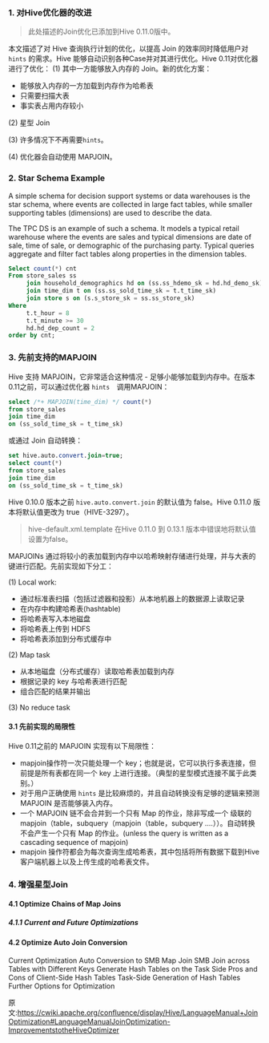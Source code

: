 

### 1. 对Hive优化器的改进

> 此处描述的Join优化已添加到Hive 0.11.0版中。

本文描述了对 Hive 查询执行计划的优化，以提高 Join 的效率同时降低用户对 `hints` 的需求。Hive 能够自动识别各种Case并对其进行优化。Hive 0.11对优化器进行了优化：
(1) 其中一方能够放入内存的 Join。新的优化方案：
- 能够放入内存的一方加载到内存作为哈希表
- 只需要扫描大表
- 事实表占用内存较小

(2) 星型 Join

(3) 许多情况下不再需要`hints`。

(4) 优化器会自动使用 MAPJOIN。

### 2. Star Schema Example

A simple schema for decision support systems or data warehouses is the star schema, where events are collected in large fact tables, while smaller supporting tables (dimensions) are used to describe the data.

The TPC DS is an example of such a schema. It models a typical retail warehouse where the events are sales and typical dimensions are date of sale, time of sale, or demographic of the purchasing party. Typical queries aggregate and filter fact tables along properties in the dimension tables.

```sql
Select count(*) cnt
From store_sales ss
     join household_demographics hd on (ss.ss_hdemo_sk = hd.hd_demo_sk)
     join time_dim t on (ss.ss_sold_time_sk = t.t_time_sk)
     join store s on (s.s_store_sk = ss.ss_store_sk)
Where
     t.t_hour = 8
     t.t_minute >= 30
     hd.hd_dep_count = 2
order by cnt;
```
### 3. 先前支持的MAPJOIN

Hive 支持 MAPJOIN，它非常适合这种情况 - 足够小能够加载到内存中。在版本0.11之前，可以通过优化器 `hints`　调用MAPJOIN：
```sql
select /*+ MAPJOIN(time_dim) */ count(*)
from store_sales
join time_dim
on (ss_sold_time_sk = t_time_sk)
```
或通过 Join 自动转换：
```sql
set hive.auto.convert.join=true;
select count(*)
from store_sales
join time_dim
on (ss_sold_time_sk = t_time_sk)
```
Hive 0.10.0 版本之前 `hive.auto.convert.join` 的默认值为 false。Hive 0.11.0 版本将默认值更改为 true（HIVE-3297）。

> hive-default.xml.template 在Hive 0.11.0 到 0.13.1 版本中错误地将默认值设置为false。

MAPJOINs 通过将较小的表加载到内存中以哈希映射存储进行处理，并与大表的键进行匹配。先前实现如下分工：

(1) Local work:
- 通过标准表扫描（包括过滤器和投影）从本地机器上的数据源上读取记录
- 在内存中构建哈希表(hashtable)
- 将哈希表写入本地磁盘
- 将哈希表上传到 HDFS
- 将哈希表添加到分布式缓存中

(2) Map task
- 从本地磁盘（分布式缓存）读取哈希表加载到内存
- 根据记录的 key 与哈希表进行匹配
- 组合匹配的结果并输出

(3) No reduce task

#### 3.1 先前实现的局限性

Hive 0.11之前的 MAPJOIN 实现有以下局限性：
- mapjoin操作符一次只能处理一个 key；也就是说，它可以执行多表连接，但前提是所有表都在同一个 key 上进行连接。（典型的星型模式连接不属于此类别。）
- 对于用户正确使用 `hints` 是比较麻烦的，并且自动转换没有足够的逻辑来预测 MAPJOIN 是否能够装入内存。
- 一个 MAPJOIN 链不会合并到一个只有 Map 的作业，除非写成一个 级联的 mapjoin（table，subquery（mapjoin（table，subquery ....））。自动转换不会产生一个只有 Map 的作业。(unless the query is written as a cascading sequence of mapjoin)
- mapjoin 操作符都会为每次查询生成哈希表，其中包括将所有数据下载到Hive客户端机器上以及上传生成的哈希表文件。

### 4. 增强星型Join

#### 4.1 Optimize Chains of Map Joins
##### 4.1.1 Current and Future Optimizations
#### 4.2 Optimize Auto Join Conversion
Current Optimization
Auto Conversion to SMB Map Join
SMB Join across Tables with Different Keys
Generate Hash Tables on the Task Side
Pros and Cons of Client-Side Hash Tables
Task-Side Generation of Hash Tables
Further Options for Optimization









































原文:https://cwiki.apache.org/confluence/display/Hive/LanguageManual+JoinOptimization#LanguageManualJoinOptimization-ImprovementstotheHiveOptimizer
